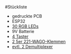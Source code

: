 #Stückliste

- gedruckte PCB
- ESP32
- [30 RGB LEDs](https://www.reichelt.de/led-5-mm-bedrahtet-3-pin-rot-gruen-100-mcd-30--evl-339-1sursygw-p231037.html?PROVID=2788&gclid=EAIaIQobChMIt5fhj_P0gAMVpVFBAh3vUw-WEAQYByABEgLDi_D_BwE)
- 9V Batterie
- [4 Taster]()
- [2 5er 221-WAGO-Klemmen]()
- [evtl. 2 Demultiplexer]()
